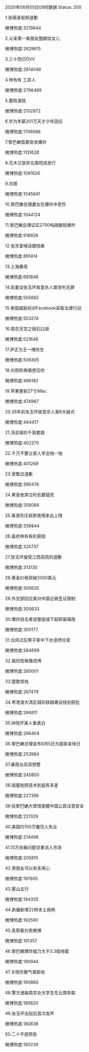 2020年08月05日09时数据
Status: 200

1.张萌录视频道歉

微博热度:3219844

2.父亲第一条朋友圈献给女儿

微博热度:2829615

3.三十而已OVV

微博热度:2814046

4.林有有 工具人

微博热度:2796489

5.鹿晗演技

微博热度:2102872

6.华为年薪201万天才少年回应

微博热度:1706988

7.黎巴嫩首都突发爆炸

微博热度:1131628

8.花木兰放弃北美院线发行

微博热度:1081626

9.白银

微博热度:1045641

10.黎巴嫩总理妻女在爆炸中受伤

微博热度:1044124

11.黎巴嫩总理证实2700吨硝酸铵爆炸

微博热度:918926

12.张天爱喊话跟拍者

微博热度:891414

13.上海暴雨

微博热度:681848

14.前妻谈张玉环故意杀人案改判无罪

微博热度:555682

15.泰国威胁将对Facebook采取法律行动

微博热度:553274

16.南京天空之镜石臼湖

微博热度:521648

17.尹正为王一博庆生

微博热度:506305

18.刘雨昕再唱想见你

微博热度:496182

19.苹果更新27寸iMac

微博热度:474987

20.26年前张玉环故意杀人案6大疑点

微博热度:444417

21.汤显祖的千层套路

微博热度:402270

22.千万不要让家人学会拍一拍

微博热度:401269

23.曾繁日道歉

微博热度:390476

24.黄圣依哭泣时也要插兜

微博热度:358099

25.香港负压病房使用率达上限

微博热度:339844

26.喜欢林有有的原因

微博热度:325737

27.张玉环接受江西高院的道歉

微博热度:313130

28.黄金价格突破2000美元

微博热度:305625

29.外交部回应美对中国记者签证限制

微博热度:300633

30.爆炸目击者说整座城下起碎玻璃雨

微博热度:300177

31.台风过后男子家中下水道喷垃圾

微博热度:284699

32.我的性格像烧烤

微博热度:280001

33.楚歌哭戏

微博热度:267479

34.粤港澳大湾区城际铁路建设规划获批

微博热度:266811

35.钟晓芹美人鱼表白

微博热度:266404

36.黎巴嫩总理宣布8月5日为国家哀悼日

微博热度:253984

37.暴雨台风双预警

微博热度:245800

38.闺蜜拍照技术到底有多差

微博热度:227386

39.驻黎巴嫩大使馆提醒中国公民注意安全

微博热度:221329

40.美国约100万餐饮人失业

微博热度:214498

41.10万余箱问题坚果流入市场

微博热度:205810

42.男朋友可以有多用心

微博热度:197605

43.雾山五行

微博热度:194335

44.新疆新增22例本土病例

微博热度:192590

45.吴邪看刘丧微博

微博热度:191357

46.黎巴嫩爆炸威力大于3.3级地震

微博热度:190944

47.关晓彤霸气臭脸妆

微博热度:190860

48.警方通报南京女大学生在云南失联

微博热度:185620

49.张玉环出狱后首次发声

微博热度:180638

50.二十不惑预告

微博热度:180239

